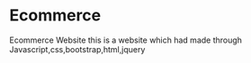 # Ecommerce
Ecommerce Website
this is a website which had made through Javascript,css,bootstrap,html,jquery
